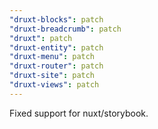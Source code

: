 ```yaml
---
"druxt-blocks": patch
"druxt-breadcrumb": patch
"druxt": patch
"druxt-entity": patch
"druxt-menu": patch
"druxt-router": patch
"druxt-site": patch
"druxt-views": patch
---
```


Fixed support for nuxt/storybook.
